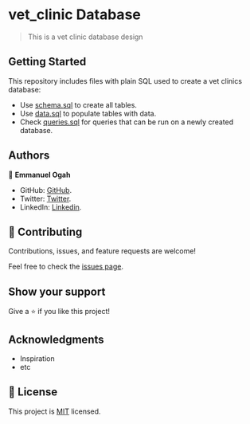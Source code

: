 # vet_clinic Database

> This is a vet clinic database design


## Getting Started

This repository includes files with plain SQL used to create a vet clinics database:

- Use [schema.sql](./schema.sql) to create all tables.
- Use [data.sql](./data.sql) to populate tables with data.
- Check [queries.sql](./queries.sql) for queries that can be run on a newly created database.


## Authors

👤 **Emmanuel Ogah**

- GitHub: [GitHub](https://github.com/Emmy-github-webdev).
- Twitter: [Twitter](https://twitter.com/OgaemmanuelOga).
- LinkedIn: [Linkedin](https://www.linkedin.com/in/emmanuel-oga-16171584/).


## 🤝 Contributing

Contributions, issues, and feature requests are welcome!

Feel free to check the [issues page](https://github.com/Emmy-github-webdev/postgrelsql-database-structure/issues).

## Show your support

Give a ⭐️ if you like this project!

## Acknowledgments

- Inspiration
- etc

## 📝 License

This project is [MIT](./MIT.md) licensed.
